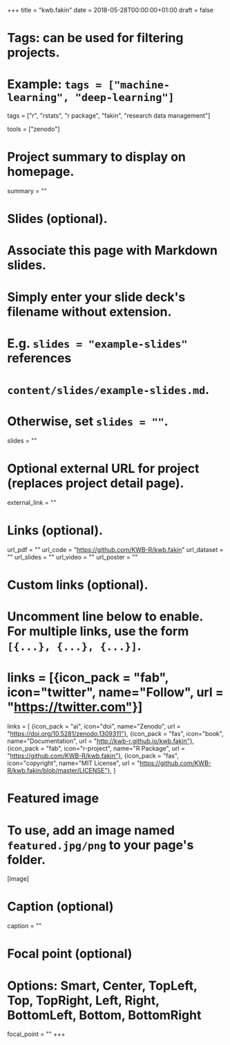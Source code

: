 +++
title = "kwb.fakin"
date = 2018-05-28T00:00:00+01:00
draft = false

# Tags: can be used for filtering projects.
# Example: `tags = ["machine-learning", "deep-learning"]`
tags = ["r", "rstats", "r package", "fakin", "research data management"]

tools = ["zenodo"]


# Project summary to display on homepage.
summary = ""

# Slides (optional).
#   Associate this page with Markdown slides.
#   Simply enter your slide deck's filename without extension.
#   E.g. `slides = "example-slides"` references 
#   `content/slides/example-slides.md`.
#   Otherwise, set `slides = ""`.
slides = ""

# Optional external URL for project (replaces project detail page).
external_link = ""

# Links (optional).
url_pdf = ""
url_code = "https://github.com/KWB-R/kwb.fakin"
url_dataset = ""
url_slides = ""
url_video = ""
url_poster = ""

# Custom links (optional).
#   Uncomment line below to enable. For multiple links, use the form `[{...}, {...}, {...}]`.
# links = [{icon_pack = "fab", icon="twitter", name="Follow", url = "https://twitter.com"}]
links = [
{icon_pack = "ai", icon="doi", name="Zenodo", url = "https://doi.org/10.5281/zenodo.1309311"},
{icon_pack = "fas", icon="book", name="Documentation", url = "http://kwb-r.github.io/kwb.fakin"},
{icon_pack = "fab", icon="r-project", name="R Package", url = "https://github.com/KWB-R/kwb.fakin"}, 
{icon_pack = "fas", icon="copyright", name="MIT License", url = "https://github.com/KWB-R/kwb.fakin/blob/master/LICENSE"},
]

# Featured image
# To use, add an image named `featured.jpg/png` to your page's folder. 
[image]
  # Caption (optional)
  caption = ""

  # Focal point (optional)
  # Options: Smart, Center, TopLeft, Top, TopRight, Left, Right, BottomLeft, Bottom, BottomRight
  focal_point = ""
+++

